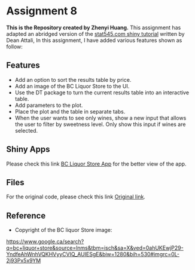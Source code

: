   Assignment 8
====================


__This is the Repository created by Zhenyi Huang.__
This assignment has adapted an abridged version of the [stat545.com shiny tutorial](http://stat545.com/shiny01_activity.html) written by Dean Attali, 
In this assignment, I have added various features shown as follow: 

## Features

* Add an option to sort the results table by price.
* Add an image of the BC Liquor Store to the UI.
* Use the DT package to turn the current results table into an interactive table.
* Add parameters to the plot.
* Place the plot and the table in separate tabs.
* When the user wants to see only wines, show a new input that allows the user to filter by sweetness level. Only show this input if wines are selected.

## Shiny Apps

Please check this link [BC Liquor Store App](https://janehuang1647.shinyapps.io/bcl_assignment8/) for the better view of the app. 

## Files

For the original code, please check this link [Original link](https://github.com/STAT545-UBC-students/hw08-janehuang1647/blob/master/bcl_assignment8/app.R).


## Reference
* Copyright of the BC liquor Store image: 

https://www.google.ca/search?q=bc+liquor+store&source=lnms&tbm=isch&sa=X&ved=0ahUKEwjP29-YndfeAhWnhVQKHVyyCVIQ_AUIESgE&biw=1280&bih=530#imgrc=0L-2j93Px5x9YM

